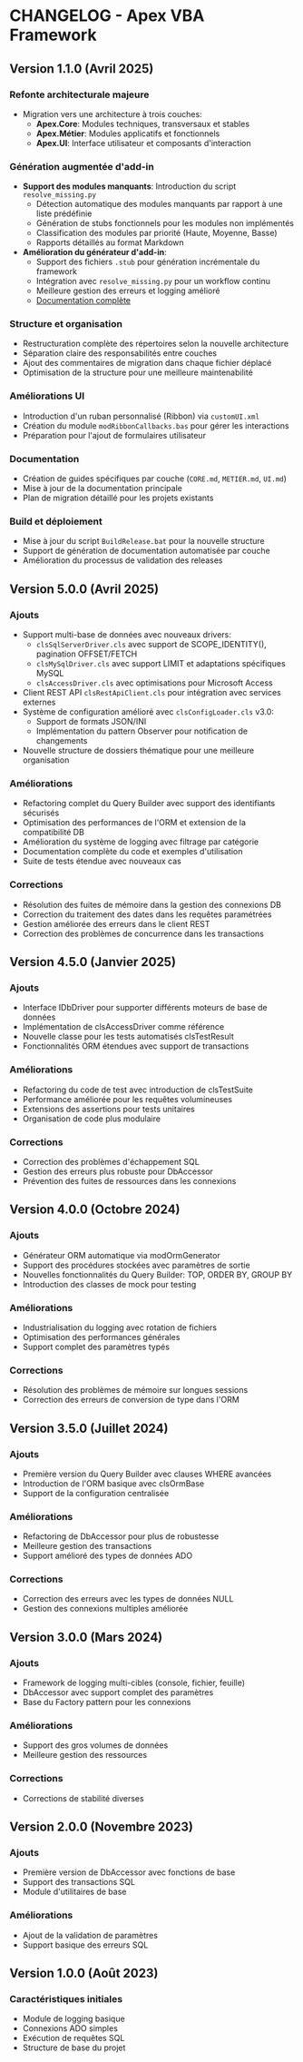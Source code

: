 # CHANGELOG - Apex VBA Framework

## Version 1.1.0 (Avril 2025)

### Refonte architecturale majeure

- Migration vers une architecture à trois couches:
  - **Apex.Core**: Modules techniques, transversaux et stables
  - **Apex.Métier**: Modules applicatifs et fonctionnels
  - **Apex.UI**: Interface utilisateur et composants d'interaction

### Génération augmentée d'add-in

- **Support des modules manquants**: Introduction du script `resolve_missing.py`
  - Détection automatique des modules manquants par rapport à une liste prédéfinie
  - Génération de stubs fonctionnels pour les modules non implémentés
  - Classification des modules par priorité (Haute, Moyenne, Basse)
  - Rapports détaillés au format Markdown
- **Amélioration du générateur d'add-in**: 
  - Support des fichiers `.stub` pour génération incrémentale du framework
  - Intégration avec `resolve_missing.py` pour un workflow continu
  - Meilleure gestion des erreurs et logging amélioré
  - [Documentation complète](docs/GENERATE_ADDIN_AUGMENTED.md)

### Structure et organisation

- Restructuration complète des répertoires selon la nouvelle architecture
- Séparation claire des responsabilités entre couches
- Ajout des commentaires de migration dans chaque fichier déplacé
- Optimisation de la structure pour une meilleure maintenabilité

### Améliorations UI

- Introduction d'un ruban personnalisé (Ribbon) via `customUI.xml`
- Création du module `modRibbonCallbacks.bas` pour gérer les interactions
- Préparation pour l'ajout de formulaires utilisateur

### Documentation

- Création de guides spécifiques par couche (`CORE.md`, `METIER.md`, `UI.md`)
- Mise à jour de la documentation principale
- Plan de migration détaillé pour les projets existants

### Build et déploiement

- Mise à jour du script `BuildRelease.bat` pour la nouvelle structure
- Support de génération de documentation automatisée par couche
- Amélioration du processus de validation des releases

## Version 5.0.0 (Avril 2025)

### Ajouts

- Support multi-base de données avec nouveaux drivers:
  - `clsSqlServerDriver.cls` avec support de SCOPE_IDENTITY(), pagination OFFSET/FETCH
  - `clsMySqlDriver.cls` avec support LIMIT et adaptations spécifiques MySQL
  - `clsAccessDriver.cls` avec optimisations pour Microsoft Access
- Client REST API `clsRestApiClient.cls` pour intégration avec services externes
- Système de configuration amélioré avec `clsConfigLoader.cls` v3.0:
  - Support de formats JSON/INI
  - Implémentation du pattern Observer pour notification de changements
- Nouvelle structure de dossiers thématique pour une meilleure organisation

### Améliorations

- Refactoring complet du Query Builder avec support des identifiants sécurisés
- Optimisation des performances de l'ORM et extension de la compatibilité DB
- Amélioration du système de logging avec filtrage par catégorie
- Documentation complète du code et exemples d'utilisation
- Suite de tests étendue avec nouveaux cas

### Corrections

- Résolution des fuites de mémoire dans la gestion des connexions DB
- Correction du traitement des dates dans les requêtes paramétrées
- Gestion améliorée des erreurs dans le client REST
- Correction des problèmes de concurrence dans les transactions

## Version 4.5.0 (Janvier 2025)

### Ajouts

- Interface IDbDriver pour supporter différents moteurs de base de données
- Implémentation de clsAccessDriver comme référence
- Nouvelle classe pour les tests automatisés clsTestResult
- Fonctionnalités ORM étendues avec support de transactions

### Améliorations

- Refactoring du code de test avec introduction de clsTestSuite
- Performance améliorée pour les requêtes volumineuses
- Extensions des assertions pour tests unitaires
- Organisation de code plus modulaire

### Corrections

- Correction des problèmes d'échappement SQL
- Gestion des erreurs plus robuste pour DbAccessor
- Prévention des fuites de ressources dans les connexions

## Version 4.0.0 (Octobre 2024)

### Ajouts

- Générateur ORM automatique via modOrmGenerator
- Support des procédures stockées avec paramètres de sortie
- Nouvelles fonctionnalités du Query Builder: TOP, ORDER BY, GROUP BY
- Introduction des classes de mock pour testing

### Améliorations

- Industrialisation du logging avec rotation de fichiers
- Optimisation des performances générales
- Support complet des paramètres typés

### Corrections

- Résolution des problèmes de mémoire sur longues sessions
- Correction des erreurs de conversion de type dans l'ORM

## Version 3.5.0 (Juillet 2024)

### Ajouts

- Première version du Query Builder avec clauses WHERE avancées
- Introduction de l'ORM basique avec clsOrmBase
- Support de la configuration centralisée

### Améliorations

- Refactoring de DbAccessor pour plus de robustesse
- Meilleure gestion des transactions
- Support amélioré des types de données ADO

### Corrections

- Correction des erreurs avec les types de données NULL
- Gestion des connexions multiples améliorée

## Version 3.0.0 (Mars 2024)

### Ajouts

- Framework de logging multi-cibles (console, fichier, feuille)
- DbAccessor avec support complet des paramètres
- Base du Factory pattern pour les connexions

### Améliorations

- Support des gros volumes de données
- Meilleure gestion des ressources

### Corrections

- Corrections de stabilité diverses

## Version 2.0.0 (Novembre 2023)

### Ajouts

- Première version de DbAccessor avec fonctions de base
- Support des transactions SQL
- Module d'utilitaires de base

### Améliorations

- Ajout de la validation de paramètres
- Support basique des erreurs SQL

## Version 1.0.0 (Août 2023)

### Caractéristiques initiales

- Module de logging basique
- Connexions ADO simples
- Exécution de requêtes SQL
- Structure de base du projet
